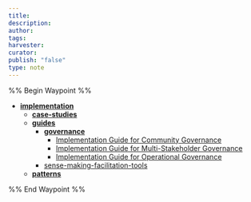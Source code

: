```yaml
---
title: 
description: 
author: 
tags: 
harvester: 
curator: 
publish: "false"
type: note
---
```

%% Begin Waypoint %%
- **[implementation](./implementation.md)**
  - **[case-studies](./case-studies/case-studies.md)**
  - **[guides](./guides/guides.md)**
    - **[governance](./guides/governance/governance.md)**
      - [Implementation Guide for Community Governance](./guides/governance/implementation-guide-community-governance.md)
      - [Implementation Guide for Multi-Stakeholder Governance](./guides/governance/implementation-guide-multi-stakeholder-governance.md)
      - [Implementation Guide for Operational Governance](./guides/governance/implementation-guide-operational-governance.md)
    - [sense-making-facilitation-tools](./guides/sense-making-facilitation-tools.md)
  - **[patterns](./patterns/patterns.md)**

%% End Waypoint %%